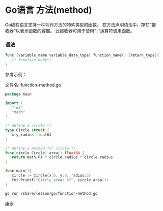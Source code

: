 # Go语言 方法(method)	

Go编程语言支持一种叫作方法的特殊类型的函数。 在方法声明语法中，存在“接收器”以表示函数的容器。 此接收器可用于使用“`.`”运算符调用函数。 

### 语法

```go
func (variable_name variable_data_type) function_name() [return_type]{
   /* function body*/
}
```

参考示例：

文件名: function-method.go

```go
package main

import (
   "fmt"
   "math"
)

/* define a circle */
type Circle struct {
   x,y,radius float64
}

/* define a method for circle */
func(circle Circle) area() float64 {
   return math.Pi * circle.radius * circle.radius
}

func main(){
   circle := Circle{x:0, y:0, radius:5}
   fmt.Printf("Circle area: %f", circle.area())
}
```

```bash
go run /share/lesson/go/function-method.go
```

康康
